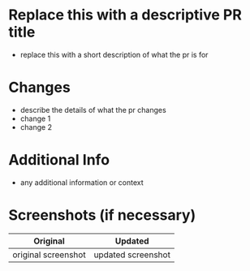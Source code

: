 # Replace this with a descriptive PR title
- replace this with a short description of what the pr is for

# Changes
- describe the details of what the pr changes
- change 1
- change 2

# Additional Info
- any additional information or context

# Screenshots (if necessary)

Original | Updated
:------------------------:|:------------------------:
original screenshot | updated screenshot
